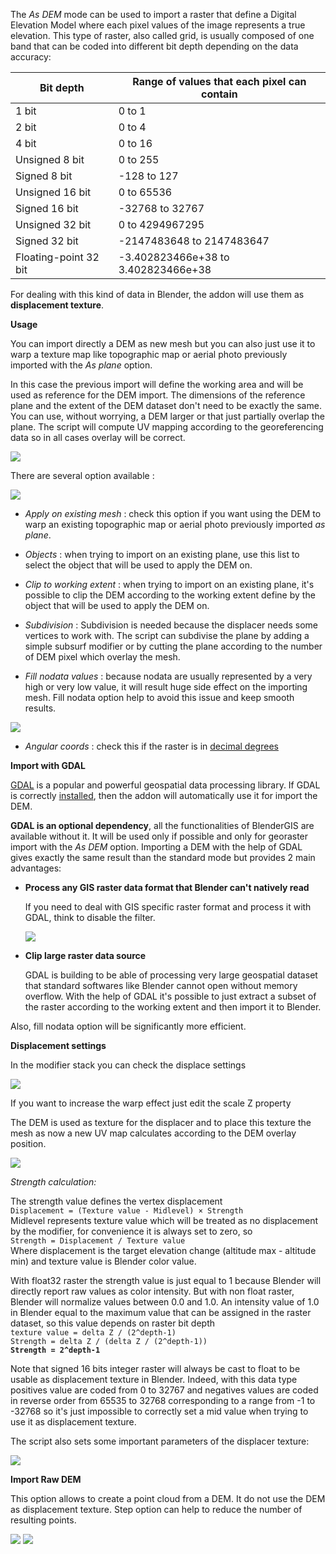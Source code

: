 The *As DEM* mode can be used to import a raster that define a Digital Elevation Model where each pixel values of the image represents a true elevation. This type of raster, also called grid, is usually composed of one band that can be coded into different bit depth depending on the data accuracy:

Bit depth             |   Range of values that each pixel can contain
----------------------|-----------------------------------
1 bit                 |   0 to 1
2 bit                 |   0 to 4
4 bit                 |   0 to 16
Unsigned 8 bit        |   0 to 255
Signed 8 bit          |   -128 to 127
Unsigned 16 bit       |   0 to 65536
Signed 16 bit         |   -32768 to 32767
Unsigned 32 bit       |   0 to 4294967295
Signed 32 bit         |   -2147483648 to 2147483647
Floating-point 32 bit |   -3.402823466e+38 to 3.402823466e+38

For dealing with this kind of data in Blender, the addon will use them as **displacement texture**.

**Usage**

You can import directly a DEM as new mesh but you can also just use it to warp a texture map like topographic map or aerial photo previously imported with the *As plane* option.

In this case the previous import will define the working area and will be used as reference for the DEM import. The dimensions of the reference plane and the extent of the DEM dataset don't need to be exactly the same. You can use, without worrying, a DEM larger or that just partially overlap the plane. The script will compute UV mapping according to the georeferencing data so in all cases overlay will be correct.

![](https://raw.githubusercontent.com/wiki/domlysz/blenderGIS/Blender27x/images/georaster_Mode_As_DEM_result.jpg)


There are several option available :

![](https://raw.githubusercontent.com/wiki/domlysz/blenderGIS/Blender27x/images/georaster_Mode_As_DEM.jpeg)

* *Apply on existing mesh* : check this option if you want using the DEM to warp an existing topographic map or aerial photo previously imported *as plane*.

* *Objects* : when trying to import on an existing plane, use this list to select the object that will be used to apply the DEM on.

* *Clip to working extent* : when trying to import on an existing plane, it's possible to clip the DEM according to the working extent define by the object that will be used to apply the DEM on.

* *Subdivision* : Subdivision is needed because the displacer needs some vertices to work with. The script can subdivise the plane by adding a simple subsurf modifier or by cutting the plane according to the number of DEM pixel which overlay the mesh.

* *Fill nodata values* : because nodata are usually represented by a very high or very low value, it will result huge side effect on the importing mesh. Fill nodata option help to avoid this issue and keep smooth results.

![](https://raw.githubusercontent.com/wiki/domlysz/blenderGIS/Blender27x/images/georaster_fillnodata.jpg)

* *Angular coords* : check this if the raster is in [decimal degrees](https://github.com/domlysz/BlenderGIS/wiki/Working-in-decimal-degrees)


**Import with GDAL**

[GDAL](http://gdal.org/) is a popular and powerful geospatial data processing library. If GDAL is correctly  [installed](https://github.com/domlysz/BlenderGIS/wiki/How-to-install-GDAL), then the addon will automatically use it for import the DEM.

**GDAL is an optional dependency**, all the functionalities of BlenderGIS are available without it. It will be used only if possible and only for georaster import with the *As DEM* option. Importing a DEM with the help of GDAL gives exactly the same result than the standard mode but provides 2 main advantages:

* **Process any GIS raster data format that Blender can't natively read**

  If you need to deal with GIS specific raster format and process it with GDAL, think to disable the filter.

  ![](https://raw.githubusercontent.com/wiki/domlysz/blenderGIS/Blender27x/images/georaster_DEM_GDAL_disable_filter.jpg)

* **Clip large raster data source**

  GDAL is building to be able of processing very large geospatial dataset that standard softwares like Blender cannot open without memory overflow. With the help of GDAL it's possible to just extract a subset of the raster according to the working extent and then import it to Blender.

Also, fill nodata option will be significantly more efficient.


**Displacement settings**

In the modifier stack you can check the displace settings

![](https://raw.githubusercontent.com/wiki/domlysz/blenderGIS/Blender27x/images/georaster_Displacer_Settings.jpeg)

If you want to increase the warp effect just edit the scale Z property

The DEM is used as texture for the displacer and to place this texture the mesh as now a new UV map calculates according to the DEM overlay position.

![](https://raw.githubusercontent.com/wiki/domlysz/blenderGIS/Blender27x/images/georaster_Mesh_UVmap.jpeg)

*Strength calculation:*

The strength value defines the vertex displacement  
`Displacement = (Texture value - Midlevel) × Strength`  
Midlevel represents texture value which will be treated as no displacement by the modifier, for convenience it is always set to zero, so  
`Strength = Displacement / Texture value`  
Where displacement is the target elevation change (altitude max - altitude min) and texture value is Blender color value.

With float32 raster the strength value is just equal to 1 because Blender will directly report raw values as color intensity. But with non float raster, Blender will normalize values between 0.0 and 1.0. An intensity value of 1.0 in Blender equal to the maximum value that can be assigned in the raster dataset, so this value depends on raster bit depth  
`texture value = delta Z / (2^depth-1)`   
`Strength = delta Z / (delta Z / (2^depth-1))`  
**`Strength = 2^depth-1`**

Note that signed 16 bits integer raster will always be cast to float to be usable as displacement texture in Blender. Indeed, with this data type positives value are coded from 0 to 32767 and negatives values are coded in reverse order from 65535 to 32768 corresponding to a range from -1 to -32768 so it's just impossible to correctly set a mid value when trying to use it as displacement texture.

The script also sets some important parameters of the displacer texture:

![](https://raw.githubusercontent.com/wiki/domlysz/blenderGIS/Blender27x/images/georaster_Displacer_texture_Settings.jpeg)

**Import Raw DEM**

This option allows to create a point cloud from a DEM. It do not use the DEM as displacement texture.
Step option can help to reduce the number of resulting points.

![](https://raw.githubusercontent.com/wiki/domlysz/blenderGIS/Blender27x/images/georaster_Mode_Raw_DEM.jpg)
![](https://raw.githubusercontent.com/wiki/domlysz/blenderGIS/Blender27x/images/georaster_Mode_Raw_DEM_result.jpg)
